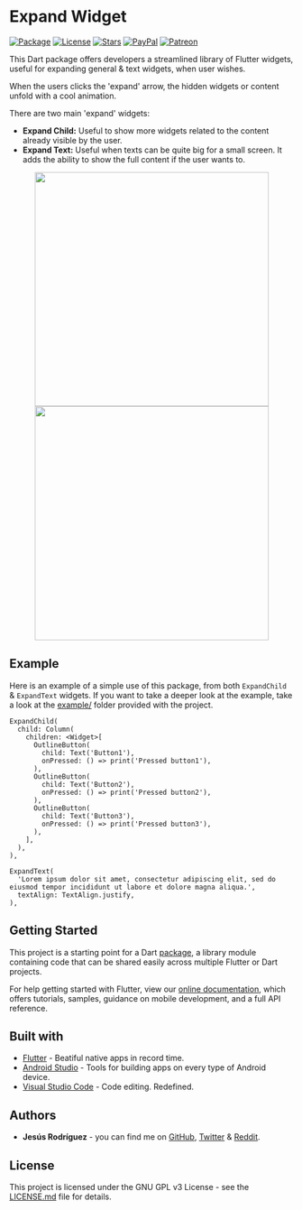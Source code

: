 # Expand Widget
[![Package](https://img.shields.io/pub/v/expand_widget.svg?style=for-the-badge)](https://pub.dartlang.org/packages/expand_widget)
[![License](https://img.shields.io/github/license/jesusrp98/expand_widget.svg?style=for-the-badge)](https://www.gnu.org/licenses/gpl-3.0.en.html)
[![Stars](https://img.shields.io/github/stars/jesusrp98/expand_widget.svg?style=for-the-badge)](https://github.com/jesusrp98/expand_widget/stargazers)
[![PayPal](https://img.shields.io/badge/Donate-PayPal-blue.svg?style=for-the-badge)](https://www.paypal.com/paypalme/my/profile)
[![Patreon](https://img.shields.io/badge/Support-Patreon-orange.svg?style=for-the-badge)](https://www.patreon.com/jesusrp98)

This Dart package offers developers a streamlined library of Flutter widgets, useful for expanding general & text widgets, when user wishes.

When the users clicks the 'expand' arrow, the hidden widgets or content unfold with a cool animation.

There are two main 'expand' widgets:
* **Expand Child:** Useful to show more widgets related to the content already visible by the user.
* **Expand Text:** Useful when texts can be quite big for a small screen. It adds the ability to show the full content if the user wants to.

<p align="center">
  <img src="https://raw.githubusercontent.com/jesusrp98/expand_widget/master/screenshots/1.png" width="415" hspace="8">
  <img src="https://raw.githubusercontent.com/jesusrp98/expand_widget/master/screenshots/0.png" width="415" hspace="8">
</p>

## Example
Here is an example of a simple use of this package, from both `ExpandChild` & `ExpandText` widgets. If you want to take a deeper look at the example, take a look at the [example/](https://github.com/jesusrp98/expand_widget/tree/master/example) folder provided with the project.
```
ExpandChild(
  child: Column(
    children: <Widget>[
      OutlineButton(
        child: Text('Button1'),
        onPressed: () => print('Pressed button1'),
      ),
      OutlineButton(
        child: Text('Button2'),
        onPressed: () => print('Pressed button2'),
      ),
      OutlineButton(
        child: Text('Button3'),
        onPressed: () => print('Pressed button3'),
      ),
    ],
  ),
),
```
```
ExpandText(
  'Lorem ipsum dolor sit amet, consectetur adipiscing elit, sed do eiusmod tempor incididunt ut labore et dolore magna aliqua.',
  textAlign: TextAlign.justify,
),
```

## Getting Started
This project is a starting point for a Dart [package](https://flutter.io/developing-packages/), a library module containing code that can be shared easily across multiple Flutter or Dart projects.

For help getting started with Flutter, view our [online documentation](https://flutter.io/docs), which offers tutorials, samples, guidance on mobile development, and a full API reference.

## Built with
* [Flutter](https://flutter.io/) - Beatiful native apps in record time.
* [Android Studio](https://developer.android.com/studio/index.html/) - Tools for building apps on every type of Android device.
* [Visual Studio Code](https://code.visualstudio.com/) - Code editing. Redefined.

## Authors
* **Jesús Rodríguez** - you can find me on [GitHub](https://github.com/jesusrp98), [Twitter](https://twitter.com/jesusrp98) & [Reddit](https://www.reddit.com/user/jesusrp98).

## License
This project is licensed under the GNU GPL v3 License - see the [LICENSE.md](LICENSE.md) file for details.
